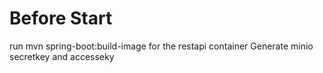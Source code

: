 # Before Start

run mvn spring-boot:build-image for the restapi container
Generate minio secretkey and accesseky
